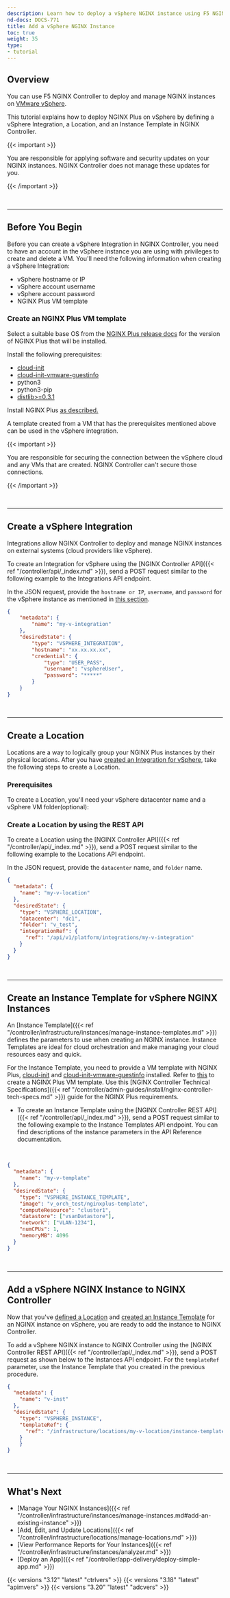 ```yaml
---
description: Learn how to deploy a vSphere NGINX instance using F5 NGINX Controller.
nd-docs: DOCS-771
title: Add a vSphere NGINX Instance
toc: true
weight: 35
type:
- tutorial
---
```


## Overview



You can use F5 NGINX Controller to deploy and manage NGINX instances on [VMware vSphere](https://www.vmware.com/products/vsphere.html).

This tutorial explains how to deploy NGINX Plus on vSphere by defining a vSphere Integration, a Location, and an Instance Template in NGINX Controller.

{{< important >}}

You are responsible for applying software and security updates on your NGINX instances. NGINX Controller does not manage these updates for you.

{{< /important >}}

&nbsp;


---

## Before You Begin



Before you can create a vSphere Integration in NGINX Controller, you need to have an account in the vSphere instance you are using with privileges to create and delete a VM. You'll need the following information when creating a vSphere Integration:

- vSphere hostname or IP
- vSphere account username
- vSphere account password
- NGINX Plus VM template

### Create an NGINX Plus VM template

Select a suitable base OS from the [NGINX Plus release docs](https://docs.nginx.com/nginx/releases/#) for the version of NGINX Plus that will be installed.

Install the following prerequisites:

- [cloud-init](https://cloud-init.io/)
- [cloud-init-vmware-guestinfo](https://github.com/vmware-archive/cloud-init-vmware-guestinfo)
- python3
- python3-pip
- [distlib>=0.3.1](https://pypi.org/project/distlib/)


Install NGINX Plus [as described.](https://docs.nginx.com/nginx/admin-guide/installing-nginx/installing-nginx-plus/)

A template created from a VM that has the prerequisites mentioned above can be used in the vSphere integration.


{{< important >}}

You are responsible for securing the connection between the vSphere cloud and any VMs that are created. NGINX Controller can't secure those connections.

{{< /important >}}

&nbsp;


---

## Create a vSphere Integration



Integrations allow NGINX Controller to deploy and manage NGINX instances on external systems (cloud providers like vSphere).

To create an Integration for vSphere using the [NGINX Controller API]({{< ref "/controller/api/_index.md" >}}), send a POST request similar to the following example to the Integrations API endpoint.

In the JSON request, provide the `hostname or IP`, `username`, and `password` for the vSphere instance as mentioned in [this section](#before-you-begin).

```json
{
    "metadata": {
        "name": "my-v-integration"
    },
    "desiredState": {
        "type": "VSPHERE_INTEGRATION",
        "hostname": "xx.xx.xx.xx",
        "credential": {
            "type": "USER_PASS",
            "username": "vsphereUser",
            "password": "*****"
        }
    }
}
```

&nbsp;


---

## Create a Location



Locations are a way to logically group your NGINX Plus instances by their physical locations. After you have [created an Integration for vSphere](#create-an-vsphere-integration), take the following steps to create a Location.

### Prerequisites

To create a Location, you'll need your vSphere datacenter name and a vSphere VM folder(optional):

### Create a Location by using the REST API

To create a Location using the [NGINX Controller API]({{< ref "/controller/api/_index.md" >}}), send a POST request similar to the following example to the Locations API endpoint.

In the JSON request, provide the `datacenter` name, and `folder` name.

```json
{
  "metadata": {
    "name": "my-v-location"
  },
  "desiredState": {
    "type": "VSPHERE_LOCATION",
    "datacenter": "dc1",
    "folder": "v_test",
    "integrationRef": {
      "ref": "/api/v1/platform/integrations/my-v-integration"
    }
  }
}
```

&nbsp;


---

## Create an Instance Template for vSphere NGINX Instances



An [Instance Template]({{< ref "/controller/infrastructure/instances/manage-instance-templates.md" >}}) defines the parameters to use when creating an NGINX instance. Instance Templates are ideal for cloud orchestration and make managing your cloud resources easy and quick.

For the Instance Template, you need to provide a VM template with NGINX Plus, [cloud-init](https://cloudinit.readthedocs.io/en/latest/) and [cloud-init-vmware-guestinfo](https://github.com/vmware/cloud-init-vmware-guestinfo) installed. Refer to [this](#create-a-nginxplus-vm-template) to create a NGINX Plus VM template. Use this [NGINX Controller Technical Specifications]({{< ref "/controller/admin-guides/install/nginx-controller-tech-specs.md" >}}) guide for the NGINX Plus requirements.

- To create an Instance Template using the [NGINX Controller REST API]({{< ref "/controller/api/_index.md" >}}), send a POST request similar to the following example to the Instance Templates API endpoint. You can find descriptions of the instance parameters in the API Reference documentation.


&nbsp;

```json
{
  "metadata": {
    "name": "my-v-template"
  },
  "desiredState": {
    "type": "VSPHERE_INSTANCE_TEMPLATE",
    "image": "v_orch_test/nginxplus-template",
    "computeResource": "cluster1",
    "datastore": ["vsanDatastore"],
    "network": ["VLAN-1234"],
    "numCPUs": 1,
    "memoryMB": 4096
  }
}
```

&nbsp;


---

## Add a vSphere NGINX Instance to NGINX Controller



Now that you've [defined a Location](#create-a-location) and [created an Instance Template](#create-an-instance-template-for-vsphere-nginx-instances) for an  NGINX instance on vSphere, you are ready to add the instance to  NGINX Controller.

To add a vSphere NGINX instance to NGINX Controller using the [NGINX Controller REST API]({{< ref "/controller/api/_index.md" >}}), send a POST request as shown below to the Instances API endpoint. For the `templateRef` parameter, use the Instance Template that you created in the previous procedure.

```json
{
  "metadata": {
    "name": "v-inst"
  },
  "desiredState": {
    "type": "VSPHERE_INSTANCE",
    "templateRef": {
      "ref": "/infrastructure/locations/my-v-location/instance-templates/my-v-template"
    }
    }
}
```

&nbsp;


---

## What's Next

- [Manage Your NGINX Instances]({{< ref "/controller/infrastructure/instances/manage-instances.md#add-an-existing-instance" >}})
- [Add, Edit, and Update Locations]({{< ref "/controller/infrastructure/locations/manage-locations.md" >}})
- [View Performance Reports for Your Instances]({{< ref "/controller/infrastructure/instances/analyzer.md" >}})
- [Deploy an App]({{< ref "/controller/app-delivery/deploy-simple-app.md" >}})

{{< versions "3.12" "latest" "ctrlvers" >}}
{{< versions "3.18" "latest" "apimvers" >}}
{{< versions "3.20" "latest" "adcvers" >}}
